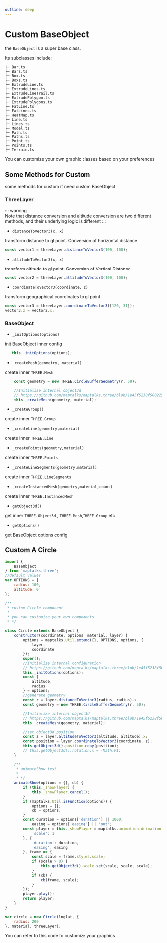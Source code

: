 ```yaml
---
outline: deep
---
```


# Custom BaseObject

the `BaseObject` is a super base class.

Its subclasses include:

```
├─ Bar.ts 
├─ Bars.ts 
├─ Box.ts 
├─ Boxs.ts 
├─ ExtrudeLine.ts 
├─ ExtrudeLines.ts 
├─ ExtrudeLineTrail.ts 
├─ ExtrudePolygon.ts 
├─ ExtrudePolygons.ts 
├─ FatLine.ts 
├─ FatLines.ts 
├─ HeatMap.ts 
├─ Line.ts 
├─ Lines.ts 
├─ Model.ts 
├─ Path.ts 
├─ Paths.ts 
├─ Point.ts
├─ Points.ts 
├─ Terrain.ts 
```

You can customize your own graphic classes based on your preferences

## Some Methods for Custom

some methods for custom if need custom BaseObject



### ThreeLayer

::: warning   
Note that distance conversion and altitude conversion are two different methods, and their underlying logic is different
:::


* `distanceToVector3(x, x)`

transform distance to gl point. Conversion of horizontal distance 

```js
const vector1 = threeLayer.distanceToVector3(100, 100);
```

* `altitudeToVector3(x, x)`

transform altitude to gl point. Conversion of Vertical Distance

```js
const vector2 = threeLayer.altitudeToVector3(100, 100);
```

* `coordinateToVector3(coordinate, z)`

transform geographical coordinates to gl point

```js
const vector3 = threeLayer.coordinateToVector3([120, 31]);
vector3.z = vector2.x;
```

### BaseObject

* `_initOptions(options)`

init BaseObject inner config <Badge type="tip" text="for custom" />

```js
   this._initOptions(options);
```

* `_createMesh(geometry, material)`

 create inner `THREE.Mesh` <Badge type="tip" text="for custom" />

```js
    const geometry = new THREE.CircleBufferGeometry(r, 50);

    //Initialize internal object3d
    // https://github.com/maptalks/maptalks.three/blob/1e45f5238f500225ada1deb09b8bab18c1b52cf2/src/BaseObject.js#L140
    this._createMesh(geometry, material);
```

* `_createGroup()`

 create inner `THREE.Group` <Badge type="tip" text="for custom" />

* `_createLine(geometry,material)`

 create inner `THREE.Line` <Badge type="tip" text="for custom" />

* `_createPoints(geometry,material)`

 create inner `THREE.Points` <Badge type="tip" text="for custom" />

* `_createLineSegments(geometry,material)`

 create inner `THREE.LineSegments` <Badge type="tip" text="for custom" />

* `_createInstancedMesh(geometry,material,count)`

 create inner `THREE.InstancedMesh` <Badge type="tip" text="for custom" />

* `getObject3d()`

get inner `THREE.Object3d` , `THREE.Mesh`,`THREE.Group` etc

* `getOptions()`

get BaseObject options config

## Custom A Circle

```js
import {
    BaseObject
} from 'maptalks.three';
//default values
var OPTIONS = {
    radius: 100,
    altitude: 0
};

/**
 * custom Circle component
 * 
 * you can customize your own components
 * */

class Circle extends BaseObject {
    constructor(coordinate, options, material, layer) {
        options = maptalks.Util.extend({}, OPTIONS, options, {
            layer,
            coordinate
        });
        super();
        //Initialize internal configuration
        // https://github.com/maptalks/maptalks.three/blob/1e45f5238f500225ada1deb09b8bab18c1b52cf2/src/BaseObject.js#L135
        this._initOptions(options);
        const {
            altitude,
            radius
        } = options;
        //generate geometry
        const r = layer.distanceToVector3(radius, radius).x
        const geometry = new THREE.CircleBufferGeometry(r, 50);

        //Initialize internal object3d
        // https://github.com/maptalks/maptalks.three/blob/1e45f5238f500225ada1deb09b8bab18c1b52cf2/src/BaseObject.js#L140
        this._createMesh(geometry, material);

        //set object3d position
        const z = layer.altitudeToVector3(altitude, altitude).x;
        const position = layer.coordinateToVector3(coordinate, z);
        this.getObject3d().position.copy(position);
        // this.getObject3d().rotation.x = -Math.PI;
    }

    /**
     * animateShow test
     * 
     * */
    animateShow(options = {}, cb) {
        if (this._showPlayer) {
            this._showPlayer.cancel();
        }
        if (maptalks.Util.isFunction(options)) {
            options = {};
            cb = options;
        }
        const duration = options['duration'] || 1000,
            easing = options['easing'] || 'out';
        const player = this._showPlayer = maptalks.animation.Animation.animate({
            'scale': 1
        }, {
            'duration': duration,
            'easing': easing
        }, frame => {
            const scale = frame.styles.scale;
            if (scale > 0) {
                this.getObject3d().scale.set(scale, scale, scale);
            }
            if (cb) {
                cb(frame, scale);
            }
        });
        player.play();
        return player;
    }
}

var circle = new Circle(lnglat, {
    radius: 200
}, material, threeLayer);
```

You can refer to this code to customize your graphics
